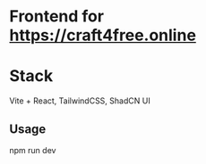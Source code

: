 # Frontend for https://craft4free.online

# Stack
Vite + React, TailwindCSS, ShadCN UI

## Usage
npm run dev
